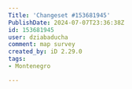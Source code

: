 ```yaml
---
Title: 'Changeset #153681945'
PublishDate: 2024-07-07T23:36:38Z
id: 153681945
user: dziabaducha
comment: map survey
created_by: iD 2.29.0
tags:
- Montenegro

---
```

